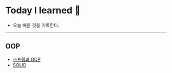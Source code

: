 # Today I learned 🤭

-  오늘 배운 것을 기록한다.
---
## OOP
- [스프링과 OOP](https://github.com/sixthou/TIL/blob/main/OOP/%EC%8A%A4%ED%94%84%EB%A7%81%EA%B3%BC%20OOP.md)
- [SOLID](https://github.com/sixthou/TIL/blob/main/OOP/SOLID.md)